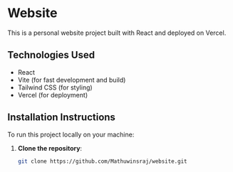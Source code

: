 # Website

This is a personal website project built with React and deployed on Vercel.

## Technologies Used

- React
- Vite (for fast development and build)
- Tailwind CSS (for styling)
- Vercel (for deployment)

## Installation Instructions

To run this project locally on your machine:

1. **Clone the repository**:
   ```bash
   git clone https://github.com/Mathuwinsraj/website.git
